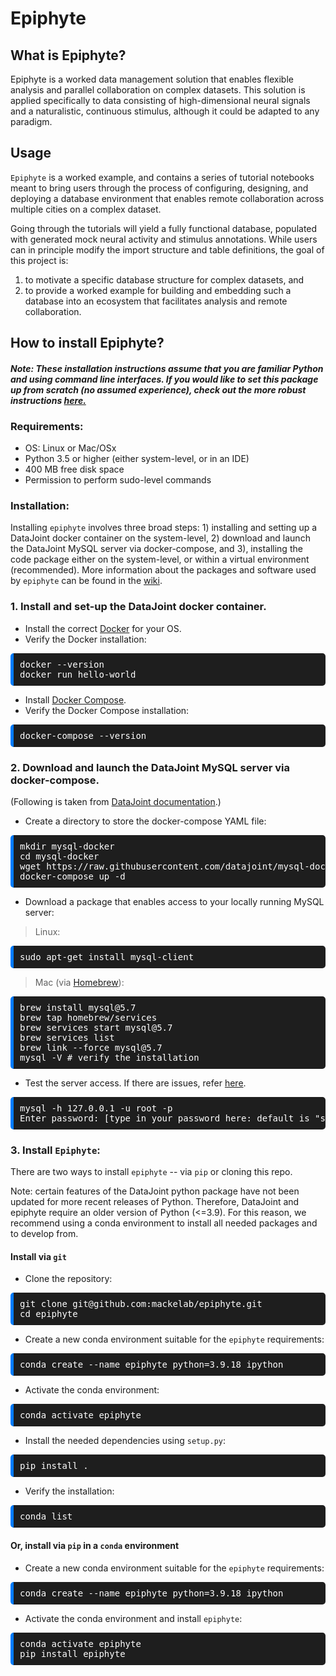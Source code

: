 # Epiphyte

## What is Epiphyte?

Epiphyte is a worked data management solution that enables flexible analysis and parallel collaboration on complex datasets.
This solution is applied specifically to data consisting of high-dimensional neural signals and a naturalistic, continuous stimulus, although it could be adapted to any paradigm.

## Usage 

`Epiphyte` is a worked example, and contains a series of tutorial notebooks meant to bring users through the process of configuring, designing, and deploying a database environment that enables remote collaboration across multiple cities on a complex dataset. 

Going through the tutorials will yield a fully functional database, populated with generated mock neural activity and stimulus annotations. While users can in principle modify the import structure and table definitions, the goal of this project is:
1. to motivate a specific database structure for complex datasets, and
2. to provide a worked example for building and embedding such a database into an ecosystem that facilitates analysis and remote collaboration.

## How to install Epiphyte? 

#### *Note: These installation instructions assume that you are familiar Python and using command line interfaces. If you would like to set this package up from scratch (no assumed experience), check out the more robust instructions [here.](https://github.com/mackelab/Epiphyte/wiki/Installation)*

### Requirements:
* OS: Linux or Mac/OSx
* Python 3.5 or higher (either system-level, or in an IDE)
* 400 MB free disk space
* Permission to perform sudo-level commands

### Installation: 

Installing `epiphyte` involves three broad steps: 1) installing and setting up a DataJoint docker container on the system-level, 2) download and launch the DataJoint MySQL server via docker-compose, and 3), installing the code package  either on the system-level, or within a virtual environment (recommended). More information about the packages and software used by `epiphyte` can be found in the [wiki](https://github.com/mackelab/Epiphyte/wiki/Installation).

### 1. Install and set-up the DataJoint docker container. 

* Install the correct [Docker](https://docs.docker.com/get-docker/) for your OS.
* Verify the Docker installation: 
<pre style="background-color: #1E1E1E; color: white; padding: 10px; border-radius: 5px; border-left: 5px solid #007bff;">
docker --version
docker run hello-world
</pre>
* Install [Docker Compose](https://docs.docker.com/compose/install/).
* Verify the Docker Compose installation:
<pre style="background-color: #1E1E1E; color: white; padding: 10px; border-radius: 5px; border-left: 5px solid #007bff;">
docker-compose --version
</pre>

### 2. Download and launch the DataJoint MySQL server via docker-compose.

(Following is taken from [DataJoint documentation](https://github.com/datajoint/mysql-docker).)

* Create a directory to store the docker-compose YAML file:
<pre style="background-color: #1E1E1E; color: white; padding: 10px; border-radius: 5px; border-left: 5px solid #007bff;">
mkdir mysql-docker
cd mysql-docker
wget https://raw.githubusercontent.com/datajoint/mysql-docker/master/docker-compose.yaml
docker-compose up -d
</pre>
* Download a package that enables access to your locally running MySQL server:

> Linux: 
<pre style="background-color: #1E1E1E; color: white; padding: 10px; border-radius: 5px; border-left: 5px solid #007bff;">
sudo apt-get install mysql-client
</pre>

> Mac (via [Homebrew](https://brew.sh/)): 
<pre style="background-color: #1E1E1E; color: white; padding: 10px; border-radius: 5px; border-left: 5px solid #007bff;">
brew install mysql@5.7
brew tap homebrew/services
brew services start mysql@5.7
brew services list
brew link --force mysql@5.7
mysql -V # verify the installation
</pre>
* Test the server access. If there are issues, refer [here](https://github.com/mackelab/Epiphyte/wiki/Troubleshooting).
<pre style="background-color: #1E1E1E; color: white; padding: 10px; border-radius: 5px; border-left: 5px solid #007bff;">
mysql -h 127.0.0.1 -u root -p
Enter password: [type in your password here: default is "simple"]
</pre>

### 3. Install `Epiphyte`:

There are two ways to install `epiphyte` -- via `pip` or cloning this repo. 

Note: certain features of the DataJoint python package have not been updated for more recent releases of Python. Therefore, DataJoint and epiphyte require an older version of Python (<=3.9). For this reason, we recommend using a conda environment to install all needed packages and to develop from. 

#### Install via `git`

* Clone the repository:
<pre style="background-color: #1E1E1E; color: white; padding: 10px; border-radius: 5px; border-left: 5px solid #007bff;">
git clone git@github.com:mackelab/epiphyte.git
cd epiphyte
</pre>

* Create a new conda environment suitable for the `epiphyte` requirements: 
<pre style="background-color: #1E1E1E; color: white; padding: 10px; border-radius: 5px; border-left: 5px solid #007bff;">
conda create --name epiphyte python=3.9.18 ipython
</pre>

* Activate the conda environment: 
<pre style="background-color: #1E1E1E; color: white; padding: 10px; border-radius: 5px; border-left: 5px solid #007bff;">
conda activate epiphyte
</pre>

* Install the needed dependencies using `setup.py`:
<pre style="background-color: #1E1E1E; color: white; padding: 10px; border-radius: 5px; border-left: 5px solid #007bff;">
pip install .
</pre>

* Verify the installation:
<pre style="background-color: #1E1E1E; color: white; padding: 10px; border-radius: 5px; border-left: 5px solid #007bff;">
conda list
</pre>

#### Or, install via `pip` in a `conda` environment 

* Create a new conda environment suitable for the `epiphyte` requirements: 
<pre style="background-color: #1E1E1E; color: white; padding: 10px; border-radius: 5px; border-left: 5px solid #007bff;">
conda create --name epiphyte python=3.9.18 ipython
</pre>
* Activate the conda environment and install `epiphyte`:
<pre style="background-color: #1E1E1E; color: white; padding: 10px; border-radius: 5px; border-left: 5px solid #007bff;">
conda activate epiphyte
pip install epiphyte
</pre>




